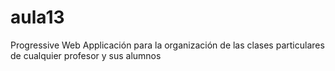 # aula13
Progressive Web Applicación para la organización de las clases particulares de cualquier profesor y sus alumnos
